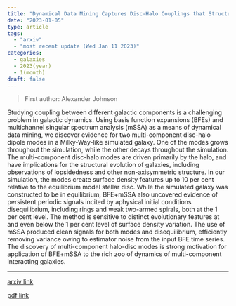 ```yaml
---
title: "Dynamical Data Mining Captures Disc-Halo Couplings that Structure Galaxies"
date: "2023-01-05"
type: article
tags:
  - "arxiv"
  - "most recent update (Wed Jan 11 2023)"
categories:
  - galaxies
  - 2023(year)
  - 1(month)
draft: false
---
```


> First author: Alexander Johnson

 Studying coupling between different galactic components is a challenging
problem in galactic dynamics. Using basis function expansions (BFEs) and
multichannel singular spectrum analysis (mSSA) as a means of dynamical data
mining, we discover evidence for two multi-component disc-halo dipole modes in
a Milky-Way-like simulated galaxy. One of the modes grows throughout the
simulation, while the other decays throughout the simulation. The
multi-component disc-halo modes are driven primarily by the halo, and have
implications for the structural evolution of galaxies, including observations
of lopsidedness and other non-axisymmetric structure. In our simulation, the
modes create surface density features up to 10 per cent relative to the
equilibrium model stellar disc. While the simulated galaxy was constructed to
be in equilibrium, BFE+mSSA also uncovered evidence of persistent periodic
signals incited by aphysical initial conditions disequilibrium, including rings
and weak two-armed spirals, both at the 1 per cent level. The method is
sensitive to distinct evolutionary features at and even below the 1 per cent
level of surface density variation. The use of mSSA produced clean signals for
both modes and disequilibrium, efficiently removing variance owing to estimator
noise from the input BFE time series. The discovery of multi-component
halo-disc modes is strong motivation for application of BFE+mSSA to the rich
zoo of dynamics of multi-component interacting galaxies.

---
[arxiv link](http://arxiv.org/abs/2301.02256v1)

[pdf link](http://arxiv.org/pdf/2301.02256v1)